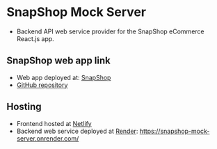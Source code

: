 # SnapShop Mock Server

- Backend API web service provider for the SnapShop eCommerce React.js app.

## SnapShop web app link

- Web app deployed at: [SnapShop](https://snapshop-ul.netlify.app/)
- [GitHub repository](https://github.com/felipecosta332/snapshop)

## Hosting

- Frontend hosted at [Netlify](https://www.netlify.com/)
- Backend web service deployed at [Render](https://render.com/): https://snapshop-mock-server.onrender.com/
